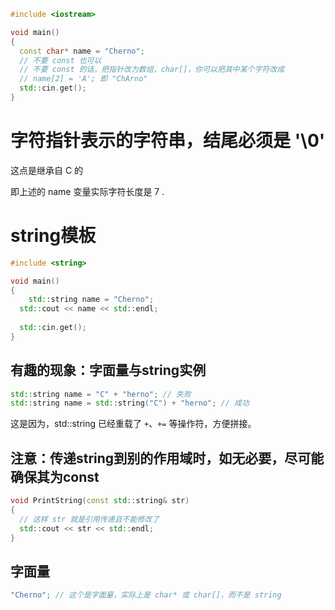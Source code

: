 ``` cpp
#include <iostream>

void main()
{
  const char* name = "Cherno";
  // 不要 const 也可以
  // 不要 const 的话，把指针改为数组，char[]，你可以把其中某个字符改成
  // name[2] = 'A'; 即 "ChArno"
  std::cin.get();
}
```

# 字符指针表示的字符串，结尾必须是 '\0'

这点是继承自 C 的

即上述的 name 变量实际字符长度是 7 .



# string模板

``` CPP
#include <string>

void main()
{
 	std::string name = "Cherno";
  std::cout << name << std::endl;
  
  std::cin.get();
}
```

## 有趣的现象：字面量与string实例

```cpp
std::string name = "C" + "herno"; // 失败
std::string name = std::string("C") + "herno"; // 成功
```

这是因为，std::string 已经重载了 `+`、`+=` 等操作符，方便拼接。

## 注意：传递string到别的作用域时，如无必要，尽可能确保其为const

```cpp
void PrintString(const std::string& str)
{
  // 这样 str 就是引用传递且不能修改了
  std::cout << str << std::endl;
}
```

## 字面量

``` cpp
"Cherno"; // 这个是字面量，实际上是 char* 或 char[]，而不是 string
```

